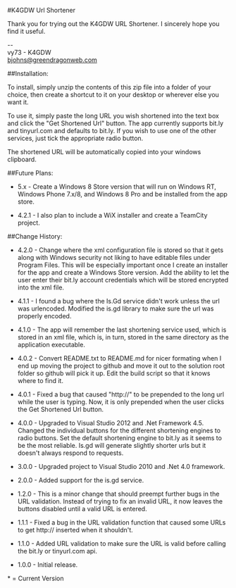 #K4GDW Url Shortener

Thank you for trying out the K4GDW URL Shortener.  I sincerely hope you find it useful.

--  
vy73 - K4GDW  
bjohns@greendragonweb.com

##Installation:

To install, simply unzip the contents of this zip file into a folder of your choice, then create a shortcut to it on your desktop or wherever else you want it.

To use it, simply paste the long URL you wish shortened into the text box and click the "Get Shortened Url" button.  The app currently supports bit.ly and tinyurl.com and defaults to bit.ly.  If you wish to use one of the other services, just tick the appropriate radio button.

The shortened URL will be automatically copied into your windows clipboard.

##Future Plans:

* 5.x -	Create a Windows 8 Store version that will run on Windows RT, Windows Phone 7.x/8, and Windows 8 Pro and be installed from the app store.

* 4.2.1 -  I also plan to include a WiX installer and create a TeamCity project.

##Change History:
* 4.2.0  - Change where the xml configuration file is stored so that it gets along with Windows security not liking to have editable files under Program Files.  This will be especially important once I create an installer for the app and create a Windows Store version.  Add the ability to let the user enter their bit.ly account credentials which will be stored encrypted into the xml file.
* 4.1.1 - I found a bug where the Is.Gd service didn't work unless the url was urlencoded.  Modified the is.gd library to make sure the url was properly encoded.

* 4.1.0 - The app will remember the last shortening service used, which is stored in an xml file, which is, in turn, stored in the same directory as the application executable.

* 4.0.2 - Convert README.txt to README.md for nicer formating when I end up moving the project to github and move it out to the solution root folder so github will pick it up.  Edit the build script so that it knows where to find it.

* 4.0.1	- Fixed a bug that caused "http://" to be prepended to the long url while the user is typing.  Now, it is only prepended when the user clicks the Get Shortened Url button.

* 4.0.0 - Upgraded to Visual Studio 2012 and .Net Framework 4.5.  Changed the individual buttons for the different shortening engines to radio buttons.  Set the default shortening engine to bit.ly as it seems to be the most reliable.  Is.gd will generate slightly shorter urls but it doesn't always respond to requests.

* 3.0.0	- Upgraded project to Visual Studio 2010 and .Net 4.0 framework.

* 2.0.0	- Added support for the is.gd service.

* 1.2.0 - This is a minor change that should preempt further bugs in the URL validation.  Instead of trying to fix an invalid URL, it now leaves the buttons disabled until a valid URL is entered.

* 1.1.1	- Fixed a bug in the URL validation function that caused some URLs to get http:// inserted when it shouldn't.

* 1.1.0 - Added URL validation to make sure the URL is valid before calling the bit.ly or tinyurl.com api.

* 1.0.0	- Initial release.

\* = Current Version
